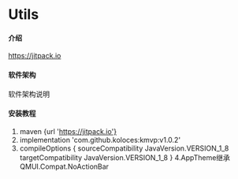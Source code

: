 # Utils

#### 介绍

https://jitpack.io

#### 软件架构
软件架构说明


#### 安装教程

1. maven {url 'https://jitpack.io'}
2. implementation 'com.github.koloces:kmvp:v1.0.2'
3. compileOptions {
                    sourceCompatibility JavaVersion.VERSION_1_8
                    targetCompatibility JavaVersion.VERSION_1_8
                    }
4.AppTheme继承QMUI.Compat.NoActionBar
